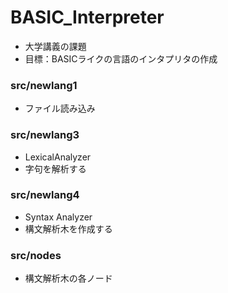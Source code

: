 # BASIC_Interpreter
  - 大学講義の課題
  - 目標：BASICライクの言語のインタプリタの作成

### src/newlang1
  - ファイル読み込み
 
### src/newlang3
  - LexicalAnalyzer
  - 字句を解析する

### src/newlang4
  - Syntax Analyzer
  - 構文解析木を作成する
 
### src/nodes
  - 構文解析木の各ノード
